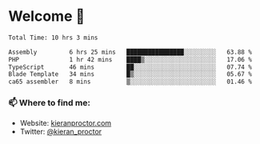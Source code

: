# Welcome 🦘

<!--START_SECTION:waka-->

```txt
Total Time: 10 hrs 3 mins

Assembly         6 hrs 25 mins   ████████████████░░░░░░░░░   63.88 %
PHP              1 hr 42 mins    ████▒░░░░░░░░░░░░░░░░░░░░   17.06 %
TypeScript       46 mins         ██░░░░░░░░░░░░░░░░░░░░░░░   07.74 %
Blade Template   34 mins         █▒░░░░░░░░░░░░░░░░░░░░░░░   05.67 %
ca65 assembler   8 mins          ▒░░░░░░░░░░░░░░░░░░░░░░░░   01.46 %
```

<!--END_SECTION:waka-->

### 📫 Where to find me:

-   Website: [kieranproctor.com](https://kieranproctor.com/)
-   Twitter: [@kieran_proctor](https://twitter.com/kieran_proctor)
